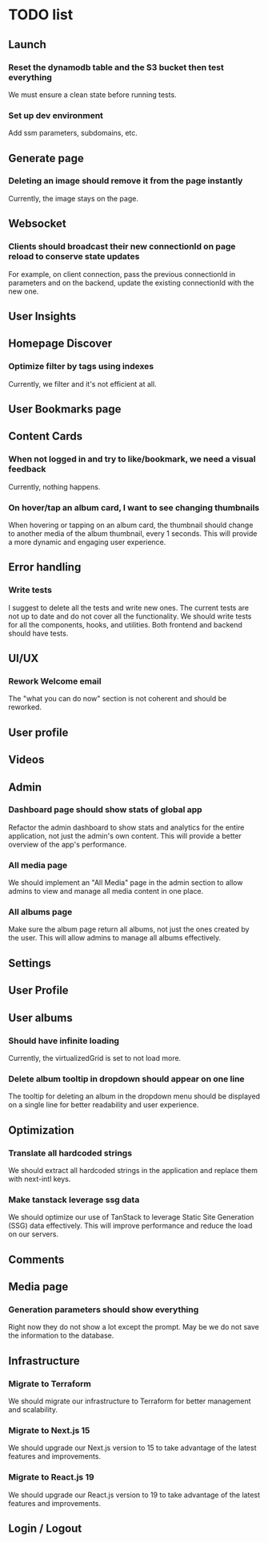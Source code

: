 # TODO list

## Launch

### Reset the dynamodb table and the S3 bucket then test everything

We must ensure a clean state before running tests.

### Set up dev environment

Add ssm parameters, subdomains, etc.

## Generate page

### Deleting an image should remove it from the page instantly

Currently, the image stays on the page.

## Websocket

### Clients should broadcast their new connectionId on page reload to conserve state updates

For example, on client connection, pass the previous connectionId in parameters and on the backend, update the existing connectionId with the new one.

## User Insights

## Homepage Discover

### Optimize filter by tags using indexes

Currently, we filter and it's not efficient at all.

## User Bookmarks page

## Content Cards

### When not logged in and try to like/bookmark, we need a visual feedback

Currently, nothing happens.

### On hover/tap an album card, I want to see changing thumbnails

When hovering or tapping on an album card, the thumbnail should change to another media of the album thumbnail, every 1 seconds. This will provide a more dynamic and engaging user experience.

## Error handling

### Write tests

I suggest to delete all the tests and write new ones. The current tests are not up to date and do not cover all the functionality. We should write tests for all the components, hooks, and utilities. Both frontend and backend should have tests.

## UI/UX

### Rework Welcome email

The "what you can do now" section is not coherent and should be reworked.

## User profile

## Videos

## Admin

### Dashboard page should show stats of global app

Refactor the admin dashboard to show stats and analytics for the entire application, not just the admin's own content. This will provide a better overview of the app's performance.

### All media page

We should implement an "All Media" page in the admin section to allow admins to view and manage all media content in one place.

### All albums page

Make sure the album page return all albums, not just the ones created by the user. This will allow admins to manage all albums effectively.

## Settings

## User Profile

## User albums

### Should have infinite loading

Currently, the virtualizedGrid is set to not load more.

### Delete album tooltip in dropdown should appear on one line

The tooltip for deleting an album in the dropdown menu should be displayed on a single line for better readability and user experience.

## Optimization

### Translate all hardcoded strings

We should extract all hardcoded strings in the application and replace them with next-intl keys.

### Make tanstack leverage ssg data

We should optimize our use of TanStack to leverage Static Site Generation (SSG) data effectively. This will improve performance and reduce the load on our servers.

## Comments

## Media page

### Generation parameters should show everything

Right now they do not show a lot except the prompt. May be we do not save the information to the database.

## Infrastructure

### Migrate to Terraform

We should migrate our infrastructure to Terraform for better management and scalability.

### Migrate to Next.js 15

We should upgrade our Next.js version to 15 to take advantage of the latest features and improvements.

### Migrate to React.js 19

We should upgrade our React.js version to 19 to take advantage of the latest features and improvements.

## Login / Logout
